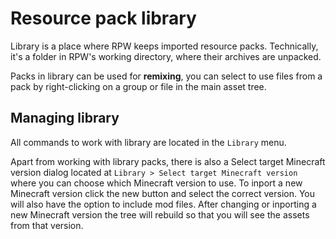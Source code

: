 # Resource pack library

Library is a place where RPW keeps imported resource packs. Technically, it's a 
folder in RPW's working directory, where their archives are unpacked.

Packs in library can be used for **remixing**, you can select to use files from 
a pack by right-clicking on a group or file in the main asset tree.


## Managing library

All commands to work with library are located in the `Library` menu.

Apart from working with library packs, there is also a Select target Minecraft version dialog located at
`Library > Select target Minecraft version` where you can choose which Minecraft version to use. To inport a new Minecraft
version click the new button and select the correct version. You will also have the option to include mod files. After
changing or inporting a new Minecraft version the tree will rebuild so that you will see the assets from that version.